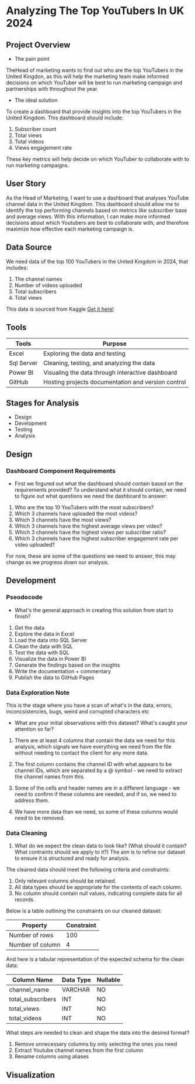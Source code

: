 # Analyzing The Top YouTubers In UK 2024


## Project Overview

- The pain point

TheHead of marketing wants to find out who are the top YouTubers in the United Kingdon, as this will help the marketing team make informed decisions on which YouTuber will be best to run marketing campaign and partnerships with throughout the year.

- The ideal solution

To create a dashboard that provide insights into the top YouTubers in the United Kingdom. This dashboard should include:
1. Subscriber count
2. Total views
3. Total videos
4. Views engagement rate

These key metrics will help decide on which YouTuber to collaborate with to run marketing campaigns.


## User Story

As the Head of Marketing, I want to use a dashboard that analyses YouTube channel data in the United Kingdom.
This dashboard should allow me to identify the top performing channels based on metrics like subscriber base and average views.
With this information, I can make more informed decisions about which Youtubers are best to collaborate with, and therefore maximize how effective each marketing campaign is.


## Data Source

We need data of the top 100 YouTubers in the United Kingdom in 2024, that includes:

1. The channel names
2. Number of videos uploaded
3. Total subscribers
4. Total views

This data is sourced from Kaggle [Get it here!](https://www.kaggle.com/datasets/bhavyadhingra00020/top-100-social-media-influencers-2024-countrywise?resource=download)


## Tools


| Tools | Purpose |
| ----- | ------- |
| Excel | Exploring the data and testing |
| Sql Server | Cleaning, testing, and analyzing the data |
| Power BI | Visualing the data through interactive dashboard |
| GitHub | Hosting projects documentation and version control |


## Stages for Analysis

- Design
- Development
- Testing
- Analysis


## Design


### Dashboard Component Requirements

- First we firgured out what the dashboard should contain based on the requirements provided?
To understand what it should contain, we need to figure out what questions we need the dashboard to answer:

1. Who are the top 10 YouTubers with the most subscribers?
2. Which 3 channels have uploaded the most videos?
3. Which 3 channels have the most views?
4. Which 3 channels have the highest average views per video?
5. Which 3 channels have the highest views per subscriber ratio?
6. Which 3 channels have the highest subscriber engagement rate per video uploaded?

For now, these are some of the questions we need to answer, this may change as we progress down our analysis.


## Development


### Pseodocode 

- What's the general approach in creating this solution from start to finish?

1. Get the data
2. Explore the data in Excel
3. Load the data into SQL Server
4. Clean the data with SQL
5. Test the data with SQL
5. Visualize the data in Power BI
6. Generate the findings based on the insights
7. Write the documentation + commentary
8. Publish the data to GitHub Pages


### Data Exploration Note 

This is the stage where you have a scan of what's in the data, errors, inconcsistencies, bugs, weird and corrupted characters etc

- What are your initial observations with this dataset? What's caught your attention so far?

1. There are at least 4 columns that contain the data we need for this analysis, which signals we have everything we need from the file without needing to contact the client for any more data.

2. The first column contains the channel ID with what appears to be channel IDs, which are separated by a @ symbol - we need to extract the channel names from this.

3. Some of the cells and header names are in a different language - we need to confirm if these columns are needed, and if so, we need to address them.

4. We have more data than we need, so some of these columns would need to be removed.


### Data Cleaning 

1. What do we expect the clean data to look like? (What should it contain? What contraints should we apply to it?)
The aim is to refine our dataset to ensure it is structured and ready for analysis.

The cleaned data should meet the following criteria and constraints:

1. Only relevant columns should be retained.
2. All data types should be appropriate for the contents of each column.
3. No column should contain null values, indicating complete data for all records.

Below is a table outlining the constraints on our cleaned dataset:


| Property | Constraint |
| -------- | ---------- |
| Number of rows | 100 |
| Number of column | 4 |


And here is a tabular representation of the expected schema for the clean data:


| Column Name | Data Type | Nullable |
| ----------- | --------- | -------- |
| channel_name| VARCHAR | NO |
| total_subscribers | INT | NO |
| total_views | INT | NO |
| total_videos | INT | NO |


 What steps are needed to clean and shape the data into the desired format?
1. Remove unnecessary columns by only selecting the ones you need
2. Extract Youtube channel names from the first column
3. Rename columns using aliases

## Visualization





















